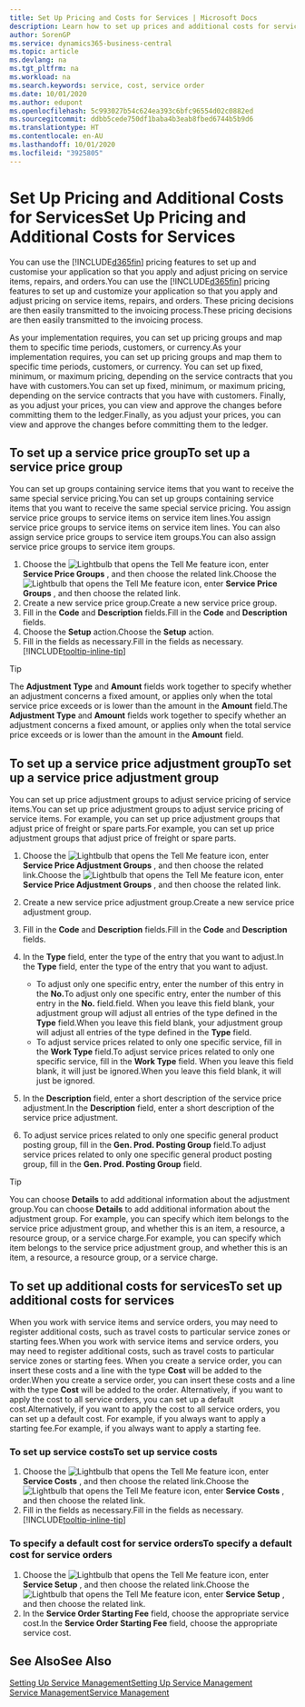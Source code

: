 ```yaml
---
title: Set Up Pricing and Costs for Services | Microsoft Docs
description: Learn how to set up prices and additional costs for services.
author: SorenGP
ms.service: dynamics365-business-central
ms.topic: article
ms.devlang: na
ms.tgt_pltfrm: na
ms.workload: na
ms.search.keywords: service, cost, service order
ms.date: 10/01/2020
ms.author: edupont
ms.openlocfilehash: 5c993027b54c624ea393c6bfc96554d02c0882ed
ms.sourcegitcommit: ddbb5cede750df1baba4b3eab8fbed6744b5b9d6
ms.translationtype: HT
ms.contentlocale: en-AU
ms.lasthandoff: 10/01/2020
ms.locfileid: "3925805"
---
```

# <a name="set-up-pricing-and-additional-costs-for-services"></a><span data-ttu-id="1883c-103">Set Up Pricing and Additional Costs for Services</span><span class="sxs-lookup"><span data-stu-id="1883c-103">Set Up Pricing and Additional Costs for Services</span></span>
<span data-ttu-id="1883c-104">You can use the [!INCLUDE[d365fin](includes/d365fin_md.md)] pricing features to set up and customise your application so that you apply and adjust pricing on service items, repairs, and orders.</span><span class="sxs-lookup"><span data-stu-id="1883c-104">You can use the [!INCLUDE[d365fin](includes/d365fin_md.md)] pricing features to set up and customize your application so that you apply and adjust pricing on service items, repairs, and orders.</span></span> <span data-ttu-id="1883c-105">These pricing decisions are then easily transmitted to the invoicing process.</span><span class="sxs-lookup"><span data-stu-id="1883c-105">These pricing decisions are then easily transmitted to the invoicing process.</span></span>  
  
<span data-ttu-id="1883c-106">As your implementation requires, you can set up pricing groups and map them to specific time periods, customers, or currency.</span><span class="sxs-lookup"><span data-stu-id="1883c-106">As your implementation requires, you can set up pricing groups and map them to specific time periods, customers, or currency.</span></span> <span data-ttu-id="1883c-107">You can set up fixed, minimum, or maximum pricing, depending on the service contracts that you have with customers.</span><span class="sxs-lookup"><span data-stu-id="1883c-107">You can set up fixed, minimum, or maximum pricing, depending on the service contracts that you have with customers.</span></span> <span data-ttu-id="1883c-108">Finally, as you adjust your prices, you can view and approve the changes before committing them to the ledger.</span><span class="sxs-lookup"><span data-stu-id="1883c-108">Finally, as you adjust your prices, you can view and approve the changes before committing them to the ledger.</span></span>  

## <a name="to-set-up-a-service-price-group"></a><span data-ttu-id="1883c-109">To set up a service price group</span><span class="sxs-lookup"><span data-stu-id="1883c-109">To set up a service price group</span></span>
<span data-ttu-id="1883c-110">You can set up groups containing service items that you want to receive the same special service pricing.</span><span class="sxs-lookup"><span data-stu-id="1883c-110">You can set up groups containing service items that you want to receive the same special service pricing.</span></span> <span data-ttu-id="1883c-111">You assign service price groups to service items on service item lines.</span><span class="sxs-lookup"><span data-stu-id="1883c-111">You assign service price groups to service items on service item lines.</span></span> <span data-ttu-id="1883c-112">You can also assign service price groups to service item groups.</span><span class="sxs-lookup"><span data-stu-id="1883c-112">You can also assign service price groups to service item groups.</span></span>  

1. <span data-ttu-id="1883c-113">Choose the ![Lightbulb that opens the Tell Me feature](media/ui-search/search_small.png "Tell me what you want to do") icon, enter **Service Price Groups** , and then choose the related link.</span><span class="sxs-lookup"><span data-stu-id="1883c-113">Choose the ![Lightbulb that opens the Tell Me feature](media/ui-search/search_small.png "Tell me what you want to do") icon, enter **Service Price Groups** , and then choose the related link.</span></span>  
2. <span data-ttu-id="1883c-114">Create a new service price group.</span><span class="sxs-lookup"><span data-stu-id="1883c-114">Create a new service price group.</span></span>  
3. <span data-ttu-id="1883c-115">Fill in the **Code** and **Description** fields.</span><span class="sxs-lookup"><span data-stu-id="1883c-115">Fill in the **Code** and **Description** fields.</span></span>  
4. <span data-ttu-id="1883c-116">Choose the **Setup** action.</span><span class="sxs-lookup"><span data-stu-id="1883c-116">Choose the **Setup** action.</span></span>  
2. <span data-ttu-id="1883c-117">Fill in the fields as necessary.</span><span class="sxs-lookup"><span data-stu-id="1883c-117">Fill in the fields as necessary.</span></span> [!INCLUDE[tooltip-inline-tip](includes/tooltip-inline-tip_md.md)]  

 > [!Tip]
 > <span data-ttu-id="1883c-118">The **Adjustment Type** and **Amount** fields work together to specify whether an adjustment concerns a fixed amount, or applies only when the total service price exceeds or is lower than the amount in the **Amount** field.</span><span class="sxs-lookup"><span data-stu-id="1883c-118">The **Adjustment Type** and **Amount** fields work together to specify whether an adjustment concerns a fixed amount, or applies only when the total service price exceeds or is lower than the amount in the **Amount** field.</span></span>  

## <a name="to-set-up-a-service-price-adjustment-group"></a><span data-ttu-id="1883c-119">To set up a service price adjustment group</span><span class="sxs-lookup"><span data-stu-id="1883c-119">To set up a service price adjustment group</span></span>  
<span data-ttu-id="1883c-120">You can set up price adjustment groups to adjust service pricing of service items.</span><span class="sxs-lookup"><span data-stu-id="1883c-120">You can set up price adjustment groups to adjust service pricing of service items.</span></span> <span data-ttu-id="1883c-121">For example, you can set up price adjustment groups that adjust price of freight or spare parts.</span><span class="sxs-lookup"><span data-stu-id="1883c-121">For example, you can set up price adjustment groups that adjust price of freight or spare parts.</span></span>  
  
1. <span data-ttu-id="1883c-122">Choose the ![Lightbulb that opens the Tell Me feature](media/ui-search/search_small.png "Tell me what you want to do") icon, enter **Service Price Adjustment Groups** , and then choose the related link.</span><span class="sxs-lookup"><span data-stu-id="1883c-122">Choose the ![Lightbulb that opens the Tell Me feature](media/ui-search/search_small.png "Tell me what you want to do") icon, enter **Service Price Adjustment Groups** , and then choose the related link.</span></span>  
2. <span data-ttu-id="1883c-123">Create a new service price adjustment group.</span><span class="sxs-lookup"><span data-stu-id="1883c-123">Create a new service price adjustment group.</span></span>  
3. <span data-ttu-id="1883c-124">Fill in the **Code** and **Description** fields.</span><span class="sxs-lookup"><span data-stu-id="1883c-124">Fill in the **Code** and **Description** fields.</span></span>  
4. <span data-ttu-id="1883c-125">In the **Type** field, enter the type of the entry that you want to adjust.</span><span class="sxs-lookup"><span data-stu-id="1883c-125">In the **Type** field, enter the type of the entry that you want to adjust.</span></span>  
  
    * <span data-ttu-id="1883c-126">To adjust only one specific entry, enter the number of this entry in the **No.**</span><span class="sxs-lookup"><span data-stu-id="1883c-126">To adjust only one specific entry, enter the number of this entry in the **No.**</span></span> <span data-ttu-id="1883c-127">field.</span><span class="sxs-lookup"><span data-stu-id="1883c-127">field.</span></span> <span data-ttu-id="1883c-128">When you leave this field blank, your adjustment group will adjust all entries of the type defined in the **Type** field.</span><span class="sxs-lookup"><span data-stu-id="1883c-128">When you leave this field blank, your adjustment group will adjust all entries of the type defined in the **Type** field.</span></span>  
    * <span data-ttu-id="1883c-129">To adjust service prices related to only one specific service, fill in the **Work Type** field.</span><span class="sxs-lookup"><span data-stu-id="1883c-129">To adjust service prices related to only one specific service, fill in the **Work Type** field.</span></span> <span data-ttu-id="1883c-130">When you leave this field blank, it will just be ignored.</span><span class="sxs-lookup"><span data-stu-id="1883c-130">When you leave this field blank, it will just be ignored.</span></span>  
  
5. <span data-ttu-id="1883c-131">In the **Description** field, enter a short description of the service price adjustment.</span><span class="sxs-lookup"><span data-stu-id="1883c-131">In the **Description** field, enter a short description of the service price adjustment.</span></span>  
6. <span data-ttu-id="1883c-132">To adjust service prices related to only one specific general product posting group, fill in the **Gen. Prod. Posting Group** field.</span><span class="sxs-lookup"><span data-stu-id="1883c-132">To adjust service prices related to only one specific general product posting group, fill in the **Gen. Prod. Posting Group** field.</span></span>

> [!Tip]
> <span data-ttu-id="1883c-133">You can choose **Details** to add additional information about the adjustment group.</span><span class="sxs-lookup"><span data-stu-id="1883c-133">You can choose **Details** to add additional information about the adjustment group.</span></span> <span data-ttu-id="1883c-134">For example, you can specify which item belongs to the service price adjustment group, and whether this is an item, a resource, a resource group, or a service charge.</span><span class="sxs-lookup"><span data-stu-id="1883c-134">For example, you can specify which item belongs to the service price adjustment group, and whether this is an item, a resource, a resource group, or a service charge.</span></span>  

## <a name="to-set-up-additional-costs-for-services"></a><span data-ttu-id="1883c-135">To set up additional costs for services</span><span class="sxs-lookup"><span data-stu-id="1883c-135">To set up additional costs for services</span></span>
<span data-ttu-id="1883c-136">When you work with service items and service orders, you may need to register additional costs, such as travel costs to particular service zones or starting fees.</span><span class="sxs-lookup"><span data-stu-id="1883c-136">When you work with service items and service orders, you may need to register additional costs, such as travel costs to particular service zones or starting fees.</span></span> <span data-ttu-id="1883c-137">When you create a service order, you can insert these costs and a line with the type **Cost** will be added to the order.</span><span class="sxs-lookup"><span data-stu-id="1883c-137">When you create a service order, you can insert these costs and a line with the type **Cost** will be added to the order.</span></span> <span data-ttu-id="1883c-138">Alternatively, if you want to apply the cost to all service orders, you can set up a default cost.</span><span class="sxs-lookup"><span data-stu-id="1883c-138">Alternatively, if you want to apply the cost to all service orders, you can set up a default cost.</span></span> <span data-ttu-id="1883c-139">For example, if you always want to apply a starting fee.</span><span class="sxs-lookup"><span data-stu-id="1883c-139">For example, if you always want to apply a starting fee.</span></span>
  
### <a name="to-set-up-service-costs"></a><span data-ttu-id="1883c-140">To set up service costs</span><span class="sxs-lookup"><span data-stu-id="1883c-140">To set up service costs</span></span>
1. <span data-ttu-id="1883c-141">Choose the ![Lightbulb that opens the Tell Me feature](media/ui-search/search_small.png "Tell me what you want to do") icon, enter **Service Costs** , and then choose the related link.</span><span class="sxs-lookup"><span data-stu-id="1883c-141">Choose the ![Lightbulb that opens the Tell Me feature](media/ui-search/search_small.png "Tell me what you want to do") icon, enter **Service Costs** , and then choose the related link.</span></span> 
2. <span data-ttu-id="1883c-142">Fill in the fields as necessary.</span><span class="sxs-lookup"><span data-stu-id="1883c-142">Fill in the fields as necessary.</span></span> [!INCLUDE[tooltip-inline-tip](includes/tooltip-inline-tip_md.md)]  

### <a name="to-specify-a-default-cost-for-service-orders"></a><span data-ttu-id="1883c-143">To specify a default cost for service orders</span><span class="sxs-lookup"><span data-stu-id="1883c-143">To specify a default cost for service orders</span></span>
1. <span data-ttu-id="1883c-144">Choose the ![Lightbulb that opens the Tell Me feature](media/ui-search/search_small.png "Tell me what you want to do") icon, enter **Service Setup** , and then choose the related link.</span><span class="sxs-lookup"><span data-stu-id="1883c-144">Choose the ![Lightbulb that opens the Tell Me feature](media/ui-search/search_small.png "Tell me what you want to do") icon, enter **Service Setup** , and then choose the related link.</span></span> 
2. <span data-ttu-id="1883c-145">In the **Service Order Starting Fee** field, choose the appropriate service cost.</span><span class="sxs-lookup"><span data-stu-id="1883c-145">In the **Service Order Starting Fee** field, choose the appropriate service cost.</span></span>

## <a name="see-also"></a><span data-ttu-id="1883c-146">See Also</span><span class="sxs-lookup"><span data-stu-id="1883c-146">See Also</span></span>
[<span data-ttu-id="1883c-147">Setting Up Service Management</span><span class="sxs-lookup"><span data-stu-id="1883c-147">Setting Up Service Management</span></span>](service-setup-service.md)  
[<span data-ttu-id="1883c-148">Service Management</span><span class="sxs-lookup"><span data-stu-id="1883c-148">Service Management</span></span>](service-service.md)  
